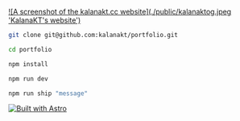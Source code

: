 [![A screenshot of the kalanakt.cc website](./public/kalanaktog.jpeg 'KalanaKT's website')](https://www.kalanakt.cc)

```bash
git clone git@github.com:kalanakt/portfolio.git
```

```bash
cd portfolio
```

```bash
npm install
```

```bash
npm run dev
```

```bash
npm run ship "message"
```

[![Built with Astro](https://astro.badg.es/v2/built-with-astro/small.svg)](https://astro.build)
